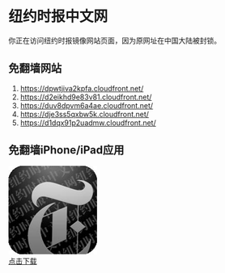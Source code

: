 <h1>纽约时报中文网</h1>
<p>你正在访问纽约时报镜像网站页面，因为原网址在中国大陆被封锁。</p>
<h2>免翻墙网站</h2>
<ol>
<li><a href="https://dpwtjiva2kpfa.cloudfront.net/" target="1">https://dpwtjiva2kpfa.cloudfront.net/</a></li>
<li><a href="https://d2eikhd9e83v81.cloudfront.net/" target="2">https://d2eikhd9e83v81.cloudfront.net/</a></li>
<li><a href="https://duv8dpvm6a4ae.cloudfront.net/" target="3">https://duv8dpvm6a4ae.cloudfront.net/</a></li>
<li><a href="https://dje3ss5qxbw5k.cloudfront.net/" target="4">https://dje3ss5qxbw5k.cloudfront.net/</a></li>
<li><a href="https://d1dqx91p2uadmw.cloudfront.net/" target="5">https://d1dqx91p2uadmw.cloudfront.net/</a></li>
</ol>
<h2>免翻墙iPhone/iPad应用</h2>
<p>
	<a href="https://itunes.apple.com/cn/app/niu-yue-shi-bao-zhong-wen-wang/id807498298?mt=8">
		<img src="icon175x175.jpeg" />
		<br/>点击下载
	</a>
</p>